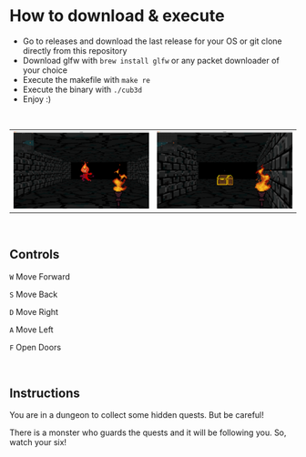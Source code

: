 # How to download & execute
- Go to releases and download the last release for your OS or git clone directly from this repository
- Download glfw with ```brew install glfw``` or any packet downloader of your choice
- Execute the makefile with ```make re```
- Execute the binary with ```./cub3d```
- Enjoy :)

</br>

<table>
<tr>

<td>
<img src="./img/monster.png" >
</td>

<td>
<img src="./img/quest.png">
</td>

</tr>
</table>

</br>

## Controls

```W```  Move Forward

```S```  Move Back

```D```  Move Right

```A```  Move Left

```F```  Open Doors

</br>

## Instructions

You are in a dungeon to collect some hidden quests. But be careful!

There is a monster who guards the quests and it will be following you. So, watch your six!
